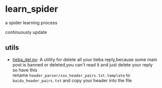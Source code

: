 # learn_spider

a spider learning process

continuously update


## utils

- [tieba_del.py](./tieba_del.py): A utility for delete all your tieba reply,because some main post is banned or deleted,you can't read it and just delete your reply  
so have this  
rename `header_parser/xxx_header_pairs.txt.template` to `baidu_header_pairs.txt` and copy your header into the file
